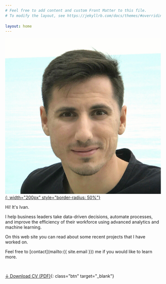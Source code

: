 ```yaml
---
# Feel free to add content and custom Front Matter to this file.
# To modify the layout, see https://jekyllrb.com/docs/themes/#overriding-theme-defaults

layout: home
---
```


[![{{ site.title }}](/assets/images/ivan_danielov_ivanov_data_scientist_1.jpg){: width="200px" style="border-radius: 50%"}](/about)

Hi! It's Ivan.

I help business leaders take data-driven decisions, automate processes, and improve the efficiency of their workforce using advanced analytics and machine learning.

On this web site you can read about some recent projects that I have worked on.

Feel free to [contact](mailto:{{ site.email }}) me if you would like to learn more.

&nbsp;

[&darr; Download CV (PDF)](/assets/CV_Ivan_Danielov_Ivanov.pdf){: class="btn" target="_blank"}

&nbsp;
